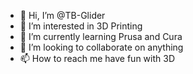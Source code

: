 - 👋 Hi, I’m @TB-Glider
- 👀 I’m interested in 3D Printing
- 🌱 I’m currently learning Prusa and Cura
- 💞️ I’m looking to collaborate on anything
- 📫 How to reach me have fun with 3D

<!---
TB-Glider/TB-Glider is a ✨ special ✨ repository because its `README.md` (this file) appears on your GitHub profile.
You can click the Preview link to take a look at your changes.
--->
